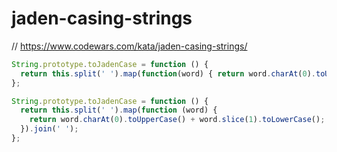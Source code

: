 # jaden-casing-strings
// https://www.codewars.com/kata/jaden-casing-strings/


```javascript
String.prototype.toJadenCase = function () {
  return this.split(' ').map(function(word) { return word.charAt(0).toUpperCase() + word.slice(1).toLowerCase(); }).join(' ');
};
```

```javascript
String.prototype.toJadenCase = function () {
  return this.split(' ').map(function (word) {
    return word.charAt(0).toUpperCase() + word.slice(1).toLowerCase();
  }).join(' ');
};

```
